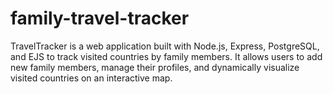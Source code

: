 # family-travel-tracker
 TravelTracker is a web application built with Node.js, Express, PostgreSQL, and EJS to track visited countries by family members. It allows users to add new family members, manage their profiles, and dynamically visualize visited countries on an interactive map.

